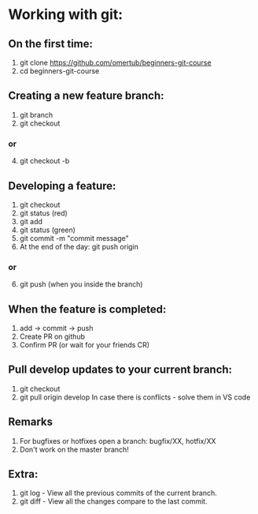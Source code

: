 # Working with git:

## On the first time:
1) git clone https://github.com/omertub/beginners-git-course
2) cd beginners-git-course

## Creating a new feature branch:
1) git branch <branch-name>
2) git checkout <branch-name>
### or
4) git checkout -b <branch-name>

## Developing a feature:
1) git checkout <branch-name>
2) git status (red)
3) git add <filename>
4) git status (green)
5) git commit -m "commit message"
6) At the end of the day: git push origin <branch-name>
### or
6) git push (when you inside the branch)

## When the feature is completed:
1) add -> commit -> push
2) Create PR on github
3) Confirm PR (or wait for your friends CR)

## Pull develop updates to your current branch:
1) git checkout <branch-name>
2) git pull origin develop
In case there is conflicts - solve them in VS code

## Remarks
1) For bugfixes or hotfixes open a branch: bugfix/XX, hotfix/XX
2) Don't work on the master branch!

## Extra:
1) git log - View all the previous commits of the current branch.
2) git diff - View all the changes compare to the last commit.
